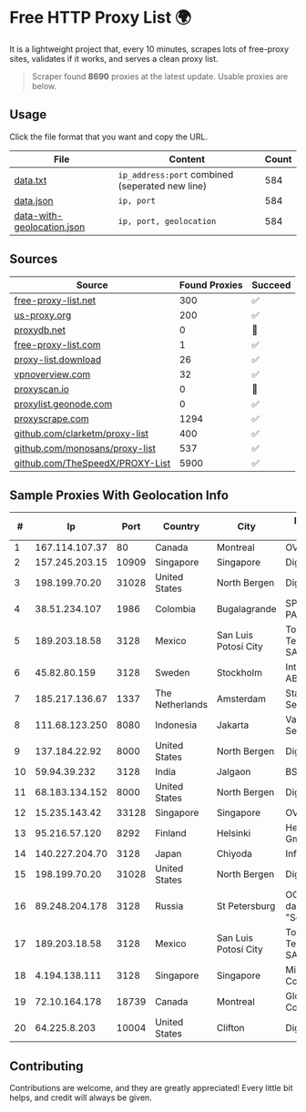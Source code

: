 
# Free HTTP Proxy List 🌍

It is a lightweight project that, every 10 minutes, scrapes lots of free-proxy sites, validates if it works, and serves a clean proxy list.


> Scraper found **8690** proxies at the latest update. Usable proxies are below.

## Usage

Click the file format that you want and copy the URL.


|File|Content|Count|
|----|-------|-----|
|[data.txt](https://raw.githubusercontent.com/themiralay/Proxy-List-World/master/data.txt)|`ip_address:port` combined (seperated new line)|584|
|[data.json](https://raw.githubusercontent.com/themiralay/Proxy-List-World/master/data.json)|`ip, port`|584|
|[data-with-geolocation.json](https://raw.githubusercontent.com/themiralay/Proxy-List-World/master/data-with-geolocation.json)|`ip, port, geolocation`|584|

## Sources

|Source|Found Proxies|Succeed|
|------|-------------|-------|
|[free-proxy-list.net](https://free-proxy-list.net)|300|✅|
|[us-proxy.org](https://www.us-proxy.org)|200|✅|
|[proxydb.net](http://proxydb.net)|0|🚫|
|[free-proxy-list.com](https://free-proxy-list.com/?page=&port=&type%5B%5D=http&type%5B%5D=https&up_time=0&search=Search)|1|✅|
|[proxy-list.download](https://www.proxy-list.download/HTTP)|26|✅|
|[vpnoverview.com](https://vpnoverview.com/privacy/anonymous-browsing/free-proxy-servers)|32|✅|
|[proxyscan.io](https://www.proxyscan.io)|0|🚫|
|[proxylist.geonode.com](https://proxylist.geonode.com/api/proxy-list?limit=300&page=1&sort_by=lastChecked&sort_type=desc&protocols=http,https)|0|✅|
|[proxyscrape.com](https://api.proxyscrape.com/v2/?request=displayproxies&protocol=http&timeout=10000&country=all&ssl=all&anonymity=all)|1294|✅|
|[github.com/clarketm/proxy-list](https://raw.githubusercontent.com/clarketm/proxy-list/master/proxy-list-raw.txt)|400|✅|
|[github.com/monosans/proxy-list](https://raw.githubusercontent.com/monosans/proxy-list/main/proxies/http.txt)|537|✅|
|[github.com/TheSpeedX/PROXY-List](https://raw.githubusercontent.com/TheSpeedX/PROXY-List/master/http.txt)|5900|✅|


## Sample Proxies With Geolocation Info

|#|Ip|Port|Country|City|Internet Service Provider|
|-|--|----|-------|----|-------------------------|
|1|167.114.107.37|80|Canada|Montreal|OVH SAS|
|2|157.245.203.15|10909|Singapore|Singapore|DigitalOcean, LLC|
|3|198.199.70.20|31028|United States|North Bergen|DigitalOcean, LLC|
|4|38.51.234.107|1986|Colombia|Bugalagrande|SP SISTEMAS PALACIOS LTDA|
|5|189.203.18.58|3128|Mexico|San Luis Potosí City|Total Play Telecomunicaciones SA De CV|
|6|45.82.80.159|3128|Sweden|Stockholm|Internetport Sweden AB|
|7|185.217.136.67|1337|The Netherlands|Amsterdam|Stallion Network Services Limited|
|8|111.68.123.250|8080|Indonesia|Jakarta|Varnion Technology Semesta, PT|
|9|137.184.22.92|8000|United States|North Bergen|DigitalOcean, LLC|
|10|59.94.39.232|3128|India|Jalgaon|BSNL Internet|
|11|68.183.134.152|8000|United States|North Bergen|DigitalOcean, LLC|
|12|15.235.143.42|33128|Singapore|Singapore|OVH SAS|
|13|95.216.57.120|8292|Finland|Helsinki|Hetzner Online GmbH|
|14|140.227.204.70|3128|Japan|Chiyoda|InfoSphere|
|15|198.199.70.20|31028|United States|North Bergen|DigitalOcean, LLC|
|16|89.248.204.178|3128|Russia|St Petersburg|OOO "Network of data-centers "Selectel"|
|17|189.203.18.58|3128|Mexico|San Luis Potosí City|Total Play Telecomunicaciones SA De CV|
|18|4.194.138.111|3128|Singapore|Singapore|Microsoft Corporation|
|19|72.10.164.178|18739|Canada|Montreal|GloboTech Communications|
|20|64.225.8.203|10004|United States|Clifton|DigitalOcean, LLC|



## Contributing

Contributions are welcome, and they are greatly appreciated! Every
little bit helps, and credit will always be given.

